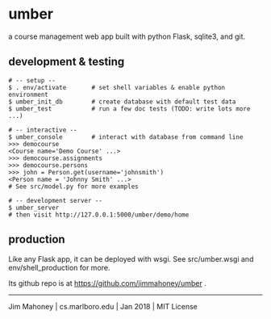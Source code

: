umber
=====

a course management web app built with python Flask, sqlite3, and git.

development & testing
---------------------

    # -- setup --
    $ . env/activate       # set shell variables & enable python environment
    $ umber_init_db        # create database with default test data
    $ umber_test           # run a few doc tests (TODO: write lots more ...)

    # -- interactive --
    $ umber_console        # interact with database from command line
    >>> democourse
    <Course name='Demo Course' ...>
    >>> democourse.assignments
    >>> democourse.persons
    >>> john = Person.get(username='johnsmith')
    <Person name = 'Johnny Smith' ...>
    # See src/model.py for more examples

    # -- development server --
    $ umber_server
    # then visit http://127.0.0.1:5000/umber/demo/home

production
----------

Like any Flask app, it can be deployed with wsgi. 
See src/umber.wsgi and env/shell_production for more.

Its github repo is at https://github.com/jimmahoney/umber .

----------------------------------------------------------

Jim Mahoney | cs.marlboro.edu | Jan 2018 | MIT License
